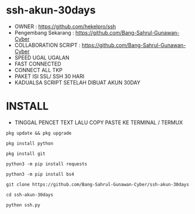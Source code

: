 # ssh-akun-30days
+ OWNER : https://github.com/hekelpro/ssh
+ Pengembang Sekarang : https://github.com/Bang-Sahrul-Gunawan-Cyber
+ COLLABORATION SCRIPT : https://github.com/Bang-Sahrul-Gunawan-Cyber
+ SPEED UGAL UGALAN
+ FAST CONNECTED
+ CONNECT ALL TKP
+ PAKET ISI SSL/ SSH 30 HARI
+ KADUALSA SCRIPT SETELAH DIBUAT AKUN 30DAY                        
# INSTALL

+ TINGGAL PENCET TEXT LALU COPY PASTE KE TERMINAL / TERMUX

```
pkg update && pkg upgrade
```
```
pkg install python
```
```
pkg install git
```
```
python3 -m pip install requests
```
```
python3 -m pip install bs4
```
```
git clone https://github.com/Bang-Sahrul-Gunawan-Cyber/ssh-akun-30days
```
```
cd ssh-akun-30days
```
```
python ssh.py
```
